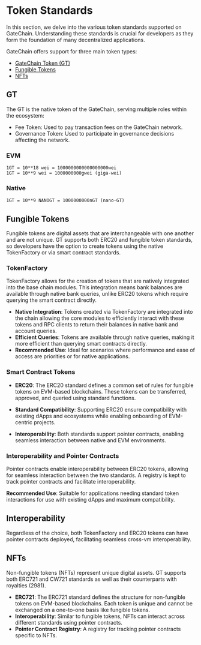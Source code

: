 # Token Standards

In this section, we delve into the various token standards supported on GateChain. Understanding these standards is crucial for developers as they form the foundation of many decentralized applications.

GateChain offers support for three main token types:

- [GateChain Token (GT)](#gt)
- [Fungible Tokens](#fungible-tokens)
- [NFTs](#nfts)


## GT

The GT is the native token of the GateChain, serving multiple roles within the ecosystem:

- Fee Token: Used to pay transaction fees on the GateChain network.
- Governance Token: Used to participate in governance decisions affecting the network.

### EVM

```
1GT = 10**18 wei = 1000000000000000000wei
1GT = 10**9 wei = 1000000000gwei (giga-wei)
```

### Native

```
1GT = 10**9 NANOGT = 1000000000nGT (nano-GT)
```

## Fungible Tokens

Fungible tokens are digital assets that are interchangeable with one another and are not unique. GT supports both ERC20 and fungible token standards, so developers have the option to create tokens using the native TokenFactory or via smart contract standards.

### TokenFactory

TokenFactory allows for the creation of tokens that are natively integrated into the base chain modules. This integration means bank balances are available through native bank queries, unlike  ERC20 tokens which require querying the smart contract directly.

- **Native Integration**: Tokens created via TokenFactory are integrated into the chain allowing the core modules to efficiently interact with these tokens and RPC clients to return their balances in native bank and account queries.
- **Efficient Queries**: Tokens are available through native queries, making it more efficient than querying smart contracts directly.
- **Recommended Use**: Ideal for scenarios where performance and ease of access are priorities or for native applications.

### Smart Contract Tokens

- **ERC20**: The ERC20 standard defines a common set of rules for fungible tokens on EVM-based blockchains. These tokens can be transferred, approved, and queried using standard functions.

- **Standard Compatibility**: Supporting  ERC20 ensure compatibility with existing dApps and ecosystems while enabling onboarding of EVM-centric projects.
- **Interoperability**: Both standards support pointer contracts, enabling seamless interaction between native and EVM environments.

### Interoperability and Pointer Contracts

Pointer contracts enable interoperability between ERC20  tokens, allowing for seamless interaction between the two standards. A registry is kept to track pointer contracts and facilitate interoperability.

**Recommended Use**: Suitable for applications needing standard token interactions for use with existing dApps and maximum compatibility.

## Interoperability

Regardless of the choice, both TokenFactory and ERC20 tokens can have pointer contracts deployed, facilitating seamless cross-vm interoperability.

## NFTs

Non-fungible tokens (NFTs) represent unique digital assets. GT supports both ERC721 and CW721 standards as well as their counterparts with royalties (2981).

- **ERC721**: The ERC721 standard defines the structure for non-fungible tokens on EVM-based blockchains. Each token is unique and cannot be exchanged on a one-to-one basis like fungible tokens.
- **Interoperability**: Similar to fungible tokens, NFTs can interact across different standards using pointer contracts.
- **Pointer Contract Registry**: A registry for tracking pointer contracts specific to NFTs.

